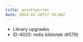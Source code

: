 ```yaml
---
title: ansattporten
date: 2024-03-20T17:10:06Z
---
```

- Library upgrades
- ID-4020: redis bibliotek (#579)

